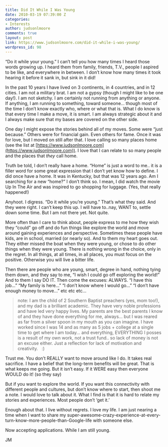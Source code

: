 ```yaml
---
title: Did It While I Was Young
date: 2010-03-19 07:39:00 Z
categories:
- Interests
author: judsonlmoore
comments: true
layout: post
link: https://www.judsonlmoore.com/did-it-while-i-was-young/
wordpress_id: 98
---
```


“Do it while your young.” I can’t tell you how many times I heard those words growing up. I heard them from family, friends, T.V., people I aspired to be like, and everywhere in between. I don’t know how many times it took hearing it before it sank in, but sink in it did!

In the past 10 years I have lived on 3 continents, in 4 countries, and in 12 cities. I am not a military brat. I am not a gypsy (though I might like to be one day!). I am not sketchy. I am certainly not running from anything or anyone. If anything, I am running to something, toward someone… though most of the time I don’t know exactly who, where or what that is. What I do know is that every time I make a move, it is smart. I am always strategic about it and I always make sure that my bases are covered on the other side.

One day I might expose the stories behind all of my moves. Some were “just because.” Others were for financial gain. Even others for fame. Once it was for love, but I moved on still after that. I love calling so many places home (see the list at [https://www.judsonlmoore.com](https://www.judsonlmoore.com)). I love that I can relate to so many people and the places that _they_ call home.

Truth be told, I don’t really have a home. “Home” is just a word to me.. it is a filler word for some great expression that I don’t yet know how to define. I did once have a home. It was in Kentucky, but that was 12 years ago. Am I searching for a new “home?” I don’t think so. I mean, I did watch the movie Up In The Air and was inspired to go shopping for luggage. (Yes, that really happened!)

Anyhoot. I digress. “Do it while you’re young.” That’s what they said. And they were right. I can’t keep this up. I will have to..nay, WANT to, settle down some time. But I am not there yet. Not quite.

More often than I care to think about, people express to me how they wish they “could” go off and do fun things like explore the world and move around gaining experiences and perspective. Sometimes these people have kids, are in school, married (or nearly so). And to them my heart goes out. They either missed the boat when they were young, or chose to do other things when they were young. There is nothing wrong in the choice, only in the regret. In all things, at all times, in all places, you must focus on the positive. Otherwise you will live a bitter life.

Then there are people who are young, smart, degree in hand, nothing tying them down, and they say to me, “I wish I could go off exploring the world!” And to them I say DO IT. Then come the excuses: ALWAYS. “I have this job…” “My family is here…” “I don’t know where I would go…” “I don’t have enough money to move…” etc etc etc…


<blockquote>note: I am the child of 2 Southern Baptist preachers (yes, mom too!), and my dad is a brilliant academic. They have very noble professions and have led very happy lives. My parents are the best parents I know of and they have done everything for me, always… but I was reared as far from a silver spoon in my mouth as you can imagine. I have worked since I was 14 and as many as 5 jobs + college at a single time to get where I am today… and everything, EVERYTHING I posses is a result of my own work, not a trust fund.. so lack of money is not an excuse either. Just a reflection for lack of motivation and creativity.   :)</blockquote>


Trust me. You don’t REALLY want to move around like I do. It takes real sacrifice. I have a belief that the long-term benefits will be great. That is what keeps me going. But it isn’t easy. If it WERE easy then everyone WOULD do it! (so they say)

But if you want to explore the world. If you want this connectivity with different people and cultures, but don’t know where to start, then shoot me a note. I would love to talk about it. What I find is that it is hard to relate my stories and experiences. Most people don’t ‘get it.’

Enough about that. I live without regrets. I love my life. I am just nearing a time when I want to share my super-awesome-crazy-experience-at-every-turn-know-more-people-than-Google-life with someone else.

Now accepting applications. While I am still young.

JM
